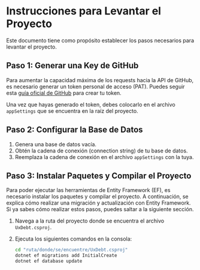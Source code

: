 # Instrucciones para Levantar el Proyecto

Este documento tiene como propósito establecer los pasos necesarios para levantar el proyecto.

## Paso 1: Generar una Key de GitHub

Para aumentar la capacidad máxima de los requests hacia la API de GitHub, es necesario generar un token personal de acceso (PAT). Puedes seguir esta [guía oficial de GitHub](https://docs.github.com/es/authentication/keeping-your-account-and-data-secure/managing-your-personal-access-tokens) para crear tu token.

Una vez que hayas generado el token, debes colocarlo en el archivo `appSettings` que se encuentra en la raíz del proyecto.

## Paso 2: Configurar la Base de Datos

1. Genera una base de datos vacía.
2. Obtén la cadena de conexión (connection string) de tu base de datos.
3. Reemplaza la cadena de conexión en el archivo `appSettings` con la tuya.

## Paso 3: Instalar Paquetes y Compilar el Proyecto

Para poder ejecutar las herramientas de Entity Framework (EF), es necesario instalar los paquetes y compilar el proyecto. A continuación, se explica cómo realizar una migración y actualización con Entity Framework. Si ya sabes cómo realizar estos pasos, puedes saltar a la siguiente sección.

1. Navega a la ruta del proyecto donde se encuentra el archivo `UxDebt.csproj`.
2. Ejecuta los siguientes comandos en la consola:

    ```sh
    cd "ruta/donde/se/encuentre/UxDebt.csproj"
    dotnet ef migrations add InitialCreate
    dotnet ef database update
    ```
